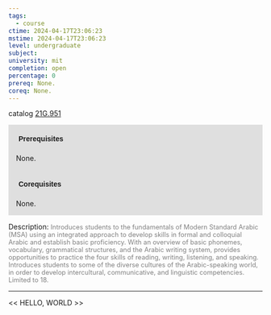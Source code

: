 ```yaml
---
tags:
  - course
ctime: 2024-04-17T23:06:23
mstime: 2024-04-17T23:06:23
level: undergraduate
subject: 
university: mit
completion: open
percentage: 0
prereq: None.
coreq: None.
---
```


catalog [21G.951](http://student.mit.edu/catalog/m21Gq.html#21G.951)

<span style="display: block; padding: 15px; background-color: rgb(100, 100, 100, 0.2);"><font id="m_prereq2144_0" style="display: block; font-family: Arial, sans-serif; font-weight: bold; padding: 5px">Prerequisites</font><br><span id="prereq2144_0">None.</span></span>
<span style="display: block; padding: 15px; background-color: rgb(100, 100, 100, 0.2);"><font id="m_coreq2144_0" style="display: block; font-family: Arial, sans-serif; font-weight: bold; padding: 5px">Corequisites</font><br><span id="coreq2144_0">None.</span></span>

<font style="">Description:</font>
<font style="color: grey; font-size: 0.8rem;">Introduces students to the fundamentals of Modern Standard Arabic (MSA) using an integrated approach to develop skills in formal and colloquial Arabic and establish basic proficiency. With an overview of basic phonemes, vocabulary, grammatical structures, and the Arabic writing system, provides opportunities to practice the four skills of reading, writing, listening, and speaking. Introduces students to some of the diverse cultures of the Arabic-speaking world, in order to develop intercultural, communicative, and linguistic competencies. Limited to 18.</font>



---

<< HELLO, WORLD >>
